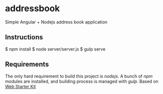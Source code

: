 addressbook
===========

Simple Angular + Nodejs address book application

## Instructions

$ npm install
$ node server/server.js
$ gulp serve

## Requirements

The only hard requirement to build this project is *nodejs*. A bunch of *npm* modules are installed, and building process is managed with *gulp*. Based on [Web Starter Kit](https://github.com/google/web-starter-kit/)
